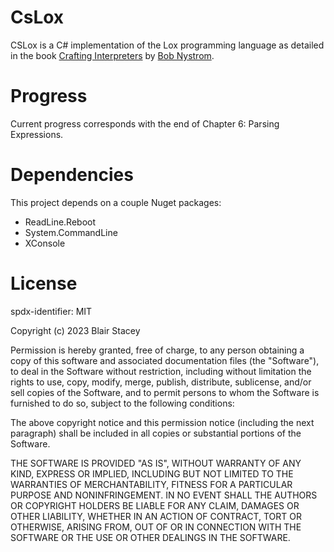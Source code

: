 # CsLox

CSLox is a C# implementation of the Lox programming language as detailed in the book [Crafting Interpreters](https://craftinginterpreters.com) by [Bob Nystrom](https://journal.stuffwithstuff.com/).

# Progress

Current progress corresponds with the end of Chapter 6: Parsing Expressions.

# Dependencies

This project depends on a couple Nuget packages:

- ReadLine.Reboot
- System.CommandLine
- XConsole

# License

spdx-identifier: MIT

Copyright (c) 2023 Blair Stacey

Permission is hereby granted, free of charge, to any person obtaining a copy of this software and associated documentation files (the "Software"), to deal in the Software without restriction, including without limitation the rights to use, copy, modify, merge, publish, distribute, sublicense, and/or sell copies of the Software, and to permit persons to whom the Software is furnished to do so, subject to the following conditions:

The above copyright notice and this permission notice (including the next paragraph) shall be included in all copies or substantial portions of the Software.

THE SOFTWARE IS PROVIDED "AS IS", WITHOUT WARRANTY OF ANY KIND, EXPRESS OR IMPLIED, INCLUDING BUT NOT LIMITED TO THE WARRANTIES OF MERCHANTABILITY, FITNESS FOR A PARTICULAR PURPOSE AND NONINFRINGEMENT. IN NO EVENT SHALL THE AUTHORS OR COPYRIGHT HOLDERS BE LIABLE FOR ANY CLAIM, DAMAGES OR OTHER LIABILITY, WHETHER IN AN ACTION OF CONTRACT, TORT OR OTHERWISE, ARISING FROM, OUT OF OR IN CONNECTION WITH THE SOFTWARE OR THE USE OR OTHER DEALINGS IN THE SOFTWARE.
